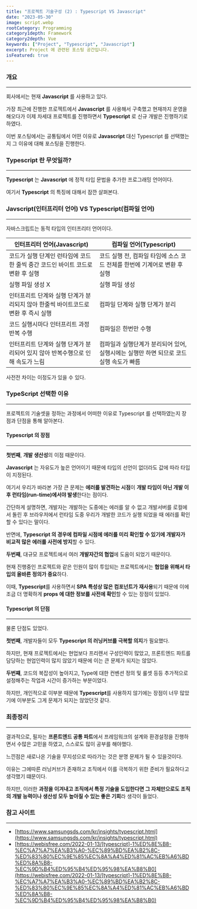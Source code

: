 ```yaml
---
title: "프로젝트 기술구성 (2) : Typescript VS Javascript"
date: "2023-05-30"
image: script.webp
rootCategory: Programming
category1depth: Framework
category2depth: Vue
keywords: ["Project", "Typescript", "Javascript"]
excerpt: Project 에 관련된 포스팅 공간입니다.
isFeatured: true
---
```


### 개요
---

회사에서는 현재 **Javascript** 를 사용하고 있다.

가장 최근에 진행한 프로젝트에서 **Javascript** 를 사용해서 구축했고 현재까지 운영을 해오다가 이제 차세대 프로젝트를 진행하면서 **Typescript** 로 신규 개발은 진행하기로 하였다.

이번 포스팅에서는 공통팀에서 어떤 이유로 **Javascript** 대신 Typescript 를 선택했는지 그 이유에 대해 포스팅을 진행한다.

###  Typescript 란 무엇일까?
---

**Typescript** 는 **Javascript** 에 정적 타입 문법을 추가한 프로그래밍 언어이다.

여기서 **Typescript** 의 특징에 대해서 잠깐 살펴본다.


### Javscript(인터프리터 언어) VS Typescript(컴파일 언어)
---

자바스크립트는 동적 타입의 인터프리터 언어이다.

|인터프리터 언어(Javascript)|컴파일 언어(Typescript)|
|------------------------|-----------|
|코드가 실행 단계인 런타임에 코드 한 줄씩 중간 코드인 바이트 코드로 변환 후 실행                     |코드 실행 전, 컴파일 타임에 소스 코드 전체를 한번에 기계어로 변환 후 실행|
|실행 파일 생성 X                     |실행 파일 생성    | 
|인터프리트 단계와 실행 단계가 분리되지 않아 한줄씩 바이트코드로 변환 후 즉시 실행                     |컴파일 단계와 실행 단계가 분리    | 
|코드 실행시마다 인터프리트 과정 반복 수행                     |컴파일은 한번만 수행    | 
|인터프리트 단계와 실행 단계가 분리되어 있지 않아 반복수행으로 인해 속도가 느림                  |컴파일과 실행단계가 분리되어 있어, 실행시에는 실행만 하면 되므로 코드 실행 속도가 빠름    | 

사전전 차이는 이정도가 있을 수 있다.

### TypeScript 선택한 이유
---

프로젝트의 기술셋을 정하는 과정에서 어떠한 이유로 Typescript 를 선택하였는지 장점과 단점을 통해 알아본다.

#### Typescript 의 장점
---

**첫번째**, **개발 생산성**의 이점 때문이다.

**Javascript** 는 자유도가 높은 언어이기 때문에 타입의 선언이 없더라도 값에 따라 타입이 지정된다. 

여기서 우리가 바라본 가장 큰 문제는 **에러를 발견하는 시점**이 **개발 타임이 아닌 개발 이후 런타임(run-time)에서야 발생**한다는 점이다.

간단하게 설명하면, 개발자는 개발하는 도중에는 에러를 알 수 없고 개발서버를 로컬에서 돌린 후 브라우저에서 런타임 도중 우리가 개발한 코드가 실행 되었을 때 에러를 확인할 수 있다는 말이다.

반면에, **Typescript 의 경우에 컴파일 시점에 에러를 미리 확인할 수 있기에 개발자가 비교적 많은 에러를 사전에 방지**할 수 있다.

**두번째**, 대규모 프로젝트에서 여러 **개발자간의 협업**에 도움이 되었기 때문이다.

현재 진행중인 프로젝트와 같은 인원이 많이 투입되는 프로젝트에서는 **협업을 위해서 타입의 올바른 정의가 중요**하다.

이때, **Typescript**를 사용하면서 **SPA 특성상 많은 컴포넌트가 재사용**되기 때문에 이에 조금 더 명확하게 **props 에 대한 정보를 사전에 확인**할 수 있는 장점이 있었다.

#### Typescript 의 단점
---

물론 단점도 있었다.

**첫번째**, 개발자들이 모두 **Typescript 의 러닝커브를 극복할 의지**가 필요했다.

하지만, 현재 프로젝트에서는 현업보다 프리렌서 구성인력이 많았고, 프론트엔드 파트를 담당하는 현업인력이 많지 않았기 때문에 이는 큰 문제가 되지는 않았다.

**두번쨰**, 코드의 복잡성이 높아지고, Type에 대한 컨벤션 정의 및 룰셋 등등 추가적으로 설정해주는 작업과 시간이 증가하는 부분이었다.

하지만, 개인적으로 이부분 때문에 **Typescript**를 사용하지 않기에는 장점이 너무 많았기에 이부분도 그게 문제가 되지는 않았던것 같다.

### 최종정리
---

결과적으로, 필자는 **프론트엔드 공통 파트**에서 프레임워크의 설계와 환경설정을 진행하면서 수많은 고민을 하였고, 스스로도 많이 공부를 해야했다.

느낀점은 새로나온 기술을 무지성으로 따라가는 것은 분명 문제가 될 수 있을것이다.

이유는 그에따른 러닝커브가 존재하고 조직에서 이를 극복하기 위한 준비가 필요하다고 생각했기 떄문이다.

하지만, 이러한 **과정을 이겨내고 조직에서 특정 기술을 도입한다면 그 자체만으로도 조직의 개발 능력이나 생산성 모두 높아질 수 있는 좋은 기회**라 생각이 들었다.

### 참고 사이트
---

- [https://www.samsungsds.com/kr/insights/typescript.html](https://www.samsungsds.com/kr/insights/typescript.html)
- [https://webisfree.com/2022-01-13/[typescript]-1%ED%8E%B8-%EC%A7%A7%EA%B3%A0-%EC%89%BD%EA%B2%8C-%ED%83%80%EC%9E%85%EC%8A%A4%ED%81%AC%EB%A6%BD%ED%8A%B8-%EC%9D%B4%ED%95%B4%ED%95%98%EA%B8%B0](https://webisfree.com/2022-01-13/[typescript]-1%ED%8E%B8-%EC%A7%A7%EA%B3%A0-%EC%89%BD%EA%B2%8C-%ED%83%80%EC%9E%85%EC%8A%A4%ED%81%AC%EB%A6%BD%ED%8A%B8-%EC%9D%B4%ED%95%B4%ED%95%98%EA%B8%B0)